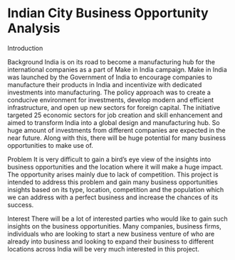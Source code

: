# Indian City Business Opportunity Analysis
Introduction 

Background 
India is on its road to become a manufacturing hub for the international companies as a part of Make in India campaign. Make in India was launched by the Government of India to encourage companies to manufacture their products in India and incentivize with dedicated investments into manufacturing. The policy approach was to create a conducive environment for investments, develop modern and efficient infrastructure, and open up new sectors for foreign capital. The initiative targeted 25 economic sectors for job creation and skill enhancement and aimed to transform India into a global design and manufacturing hub. So huge amount of investments from different companies are expected in the near future. Along with this, there will be huge potential for many business opportunities to make use of. 

Problem 
It is very difficult to gain a bird’s eye view of the insights into business opportunities and the location where it will make a huge impact. The opportunity arises mainly due to lack of competition. This project is intended to address this problem and gain many business opportunities insights based on its type, location, competition and the population which we can address with a perfect business and increase the chances of its success. 

Interest 
There will be a lot of interested parties who would like to gain such insights on the business opportunities. Many companies, business firms, individuals who are looking to start a new business venture of who are already into business and looking to expand their business to different locations across India will be very much interested in this project.
